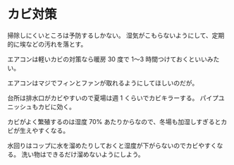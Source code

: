 # カビ対策

掃除しにくいところは予防するしかない。
湿気がこもらないようにして、定期的に埃などの汚れを落とす。

エアコンは軽いカビの対策なら暖房 30 度で 1〜3 時間つけておくといいみたい。

エアコンはマジでフィンとファンが取れるようにしてほしいのだが。

台所は排水口がカビやすいので夏場は週 1 くらいでカビキラーする。
パイプユニッシュもカビに効く。

カビがよく繁殖するのは湿度 70% あたりからなので、冬場も加湿しすぎるとカビが生えやすくなる。

水回りはコップに水を溜めたりしておくと湿度が下がらないのでカビやすくなる。
洗い物はできるだけ溜めないようにしよう。
